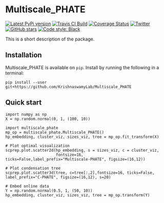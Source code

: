 Multiscale_PHATE
================

[![Latest PyPi version](https://img.shields.io/pypi/v/multiscale_phate.svg)](https://pypi.org/project/multiscale_phate/)
[![Travis CI Build](https://api.travis-ci.com/KrishnaswamyLab/Multiscale_PHATE.svg?branch=master)](https://travis-ci.com/KrishnaswamyLab/Multiscale_PHATE)
[![Coverage Status](https://coveralls.io/repos/github/KrishnaswamyLab/Multiscale_PHATE/badge.svg?branch=master)](https://coveralls.io/github/KrishnaswamyLab/Multiscale_PHATE?branch=master)
[![Twitter](https://img.shields.io/twitter/follow/KrishnaswamyLab.svg?style=social&label=Follow)](https://twitter.com/KrishnaswamyLab)
[![GitHub stars](https://img.shields.io/github/stars/KrishnaswamyLab/Multiscale_PHATE.svg?style=social&label=Stars)](https://github.com/KrishnaswamyLab/Multiscale_PHATE/)
[![Code style: Black](https://img.shields.io/badge/code%20style-black-000000.svg)](https://github.com/psf/black)

This is a short description of the package.

Installation
------------

Multiscale_PHATE is available on `pip`. Install by running the following in a terminal:

```
pip install --user git+https://github.com/KrishnaswamyLab/Multiscale_PHATE
```

Quick start
-----------

```
import numpy as np
X = np.random.normal(0, 1, (100, 10))

import multiscale_phate
mp_op = multiscale_phate.Multiscale_PHATE()
hp_embedding, cluster_viz, sizes_viz, tree = mp_op.fit_transform(X)

# Plot optimal visualization
scprep.plot.scatter2d(hp_embedding, s = sizes_viz, c = cluster_viz,
                      fontsize=16, ticks=False,label_prefix="Multiscale-PHATE", figsize=(16,12))

# Plot condensation tree
scprep.plot.scatter3d(tree, c=tree[:,2],fontsize=16, ticks=False, label_prefix="C-PHATE", figsize=(16,12), s=20)

# Embed online data
Y = np.random.normal(0.5, 1, (50, 10))
hp_embedding, cluster_viz, sizes_viz, tree = mp_op.transform(Y)
```
